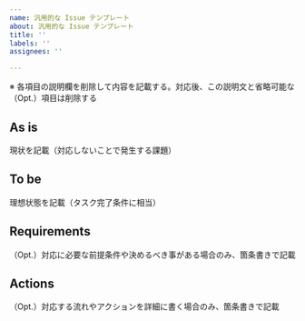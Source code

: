 ```yaml
---
name: 汎用的な Issue テンプレート
about: 汎用的な Issue テンプレート
title: ''
labels: ''
assignees: ''

---
```


※ 各項目の説明欄を削除して内容を記載する。対応後、この説明文と省略可能な（Opt.）項目は削除する

## As is
現状を記載（対応しないことで発生する課題）

## To be 
理想状態を記載（タスク完了条件に相当）

## Requirements
（Opt.）対応に必要な前提条件や決めるべき事がある場合のみ、箇条書きで記載

## Actions
（Opt.）対応する流れやアクションを詳細に書く場合のみ、箇条書きで記載
